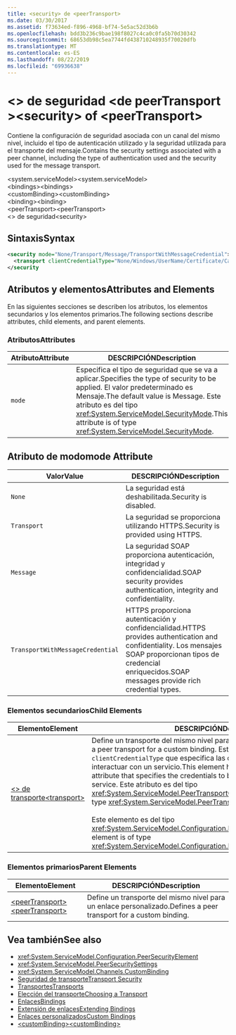 ```yaml
---
title: <security> de <peerTransport>
ms.date: 03/30/2017
ms.assetid: f73634ed-f896-4968-bf74-5e5ac52d3b6b
ms.openlocfilehash: bdd3b236c9bae198f8027c4ca0c0fa5b70d30342
ms.sourcegitcommit: 68653db98c5ea7744fd438710248935f70020dfb
ms.translationtype: MT
ms.contentlocale: es-ES
ms.lasthandoff: 08/22/2019
ms.locfileid: "69936638"
---
```

# <a name="security-of-peertransport"></a><span data-ttu-id="0a64f-102">\<> de seguridad \<de peerTransport ></span><span class="sxs-lookup"><span data-stu-id="0a64f-102">\<security> of \<peerTransport></span></span>
<span data-ttu-id="0a64f-103">Contiene la configuración de seguridad asociada con un canal del mismo nivel, incluido el tipo de autenticación utilizado y la seguridad utilizada para el transporte del mensaje.</span><span class="sxs-lookup"><span data-stu-id="0a64f-103">Contains the security settings associated with a peer channel, including the type of authentication used and the security used for the message transport.</span></span>  
  
 <span data-ttu-id="0a64f-104">\<system.serviceModel></span><span class="sxs-lookup"><span data-stu-id="0a64f-104">\<system.serviceModel></span></span>  
<span data-ttu-id="0a64f-105">\<bindings></span><span class="sxs-lookup"><span data-stu-id="0a64f-105">\<bindings></span></span>  
<span data-ttu-id="0a64f-106">\<customBinding></span><span class="sxs-lookup"><span data-stu-id="0a64f-106">\<customBinding></span></span>  
<span data-ttu-id="0a64f-107">\<binding></span><span class="sxs-lookup"><span data-stu-id="0a64f-107">\<binding></span></span>  
<span data-ttu-id="0a64f-108">\<peerTransport></span><span class="sxs-lookup"><span data-stu-id="0a64f-108">\<peerTransport></span></span>  
<span data-ttu-id="0a64f-109">\<> de seguridad</span><span class="sxs-lookup"><span data-stu-id="0a64f-109">\<security></span></span>  
  
## <a name="syntax"></a><span data-ttu-id="0a64f-110">Sintaxis</span><span class="sxs-lookup"><span data-stu-id="0a64f-110">Syntax</span></span>  
  
```xml  
<security mode="None/Transport/Message/TransportWithMessageCredential">
  <transport clientCredentialType="None/Windows/UserName/Certificate/CardSpace" />
</security
```  
  
## <a name="attributes-and-elements"></a><span data-ttu-id="0a64f-111">Atributos y elementos</span><span class="sxs-lookup"><span data-stu-id="0a64f-111">Attributes and Elements</span></span>  
 <span data-ttu-id="0a64f-112">En las siguientes secciones se describen los atributos, los elementos secundarios y los elementos primarios.</span><span class="sxs-lookup"><span data-stu-id="0a64f-112">The following sections describe attributes, child elements, and parent elements.</span></span>  
  
### <a name="attributes"></a><span data-ttu-id="0a64f-113">Atributos</span><span class="sxs-lookup"><span data-stu-id="0a64f-113">Attributes</span></span>  
  
|<span data-ttu-id="0a64f-114">Atributo</span><span class="sxs-lookup"><span data-stu-id="0a64f-114">Attribute</span></span>|<span data-ttu-id="0a64f-115">DESCRIPCIÓN</span><span class="sxs-lookup"><span data-stu-id="0a64f-115">Description</span></span>|  
|---------------|-----------------|  
|`mode`|<span data-ttu-id="0a64f-116">Especifica el tipo de seguridad que se va a aplicar.</span><span class="sxs-lookup"><span data-stu-id="0a64f-116">Specifies the type of security to be applied.</span></span> <span data-ttu-id="0a64f-117">El valor predeterminado es Mensaje.</span><span class="sxs-lookup"><span data-stu-id="0a64f-117">The default value is Message.</span></span> <span data-ttu-id="0a64f-118">Este atributo es del tipo <xref:System.ServiceModel.SecurityMode>.</span><span class="sxs-lookup"><span data-stu-id="0a64f-118">This attribute is of type <xref:System.ServiceModel.SecurityMode>.</span></span>|  
  
## <a name="mode-attribute"></a><span data-ttu-id="0a64f-119">Atributo de modo</span><span class="sxs-lookup"><span data-stu-id="0a64f-119">mode Attribute</span></span>  
  
|<span data-ttu-id="0a64f-120">Valor</span><span class="sxs-lookup"><span data-stu-id="0a64f-120">Value</span></span>|<span data-ttu-id="0a64f-121">DESCRIPCIÓN</span><span class="sxs-lookup"><span data-stu-id="0a64f-121">Description</span></span>|  
|-----------|-----------------|  
|`None`|<span data-ttu-id="0a64f-122">La seguridad está deshabilitada.</span><span class="sxs-lookup"><span data-stu-id="0a64f-122">Security is disabled.</span></span>|  
|`Transport`|<span data-ttu-id="0a64f-123">La seguridad se proporciona utilizando HTTPS.</span><span class="sxs-lookup"><span data-stu-id="0a64f-123">Security is provided using HTTPS.</span></span>|  
|`Message`|<span data-ttu-id="0a64f-124">La seguridad SOAP proporciona autenticación, integridad y confidencialidad.</span><span class="sxs-lookup"><span data-stu-id="0a64f-124">SOAP security provides authentication, integrity and confidentiality.</span></span>|  
|`TransportWithMessageCredential`|<span data-ttu-id="0a64f-125">HTTPS proporciona autenticación y confidencialidad.</span><span class="sxs-lookup"><span data-stu-id="0a64f-125">HTTPS provides authentication and confidentiality.</span></span> <span data-ttu-id="0a64f-126">Los mensajes SOAP proporcionan tipos de credencial enriquecidos.</span><span class="sxs-lookup"><span data-stu-id="0a64f-126">SOAP messages provide rich credential types.</span></span>|  
  
### <a name="child-elements"></a><span data-ttu-id="0a64f-127">Elementos secundarios</span><span class="sxs-lookup"><span data-stu-id="0a64f-127">Child Elements</span></span>  
  
|<span data-ttu-id="0a64f-128">Elemento</span><span class="sxs-lookup"><span data-stu-id="0a64f-128">Element</span></span>|<span data-ttu-id="0a64f-129">DESCRIPCIÓN</span><span class="sxs-lookup"><span data-stu-id="0a64f-129">Description</span></span>|  
|-------------|-----------------|  
|[<span data-ttu-id="0a64f-130">\<> de transporte</span><span class="sxs-lookup"><span data-stu-id="0a64f-130">\<transport></span></span>](transport-of-peertransport.md)|<span data-ttu-id="0a64f-131">Define un transporte del mismo nivel para un enlace personalizado.</span><span class="sxs-lookup"><span data-stu-id="0a64f-131">Defines a peer transport for a custom binding.</span></span> <span data-ttu-id="0a64f-132">Este elemento tiene un atributo `clientCredentialType` que especifica las credenciales que se van a usar al interactuar con un servicio.</span><span class="sxs-lookup"><span data-stu-id="0a64f-132">This element has a `clientCredentialType` attribute that specifies the credentials to be used when interacting with a service.</span></span> <span data-ttu-id="0a64f-133">Este atributo es del tipo <xref:System.ServiceModel.PeerTransportCredentialType>.</span><span class="sxs-lookup"><span data-stu-id="0a64f-133">This attribute is of type <xref:System.ServiceModel.PeerTransportCredentialType>.</span></span><br /><br /> <span data-ttu-id="0a64f-134">Este elemento es del tipo <xref:System.ServiceModel.Configuration.PeerTransportSecurityElement>.</span><span class="sxs-lookup"><span data-stu-id="0a64f-134">This element is of type <xref:System.ServiceModel.Configuration.PeerTransportSecurityElement>.</span></span>|  
  
### <a name="parent-elements"></a><span data-ttu-id="0a64f-135">Elementos primarios</span><span class="sxs-lookup"><span data-stu-id="0a64f-135">Parent Elements</span></span>  
  
|<span data-ttu-id="0a64f-136">Elemento</span><span class="sxs-lookup"><span data-stu-id="0a64f-136">Element</span></span>|<span data-ttu-id="0a64f-137">DESCRIPCIÓN</span><span class="sxs-lookup"><span data-stu-id="0a64f-137">Description</span></span>|  
|-------------|-----------------|  
|[<span data-ttu-id="0a64f-138">\<peerTransport></span><span class="sxs-lookup"><span data-stu-id="0a64f-138">\<peerTransport></span></span>](peertransport.md)|<span data-ttu-id="0a64f-139">Define un transporte del mismo nivel para un enlace personalizado.</span><span class="sxs-lookup"><span data-stu-id="0a64f-139">Defines a peer transport for a custom binding.</span></span>|  
  
## <a name="see-also"></a><span data-ttu-id="0a64f-140">Vea también</span><span class="sxs-lookup"><span data-stu-id="0a64f-140">See also</span></span>

- <xref:System.ServiceModel.Configuration.PeerSecurityElement>
- <xref:System.ServiceModel.PeerSecuritySettings>
- <xref:System.ServiceModel.Channels.CustomBinding>
- [<span data-ttu-id="0a64f-141">Seguridad de transporte</span><span class="sxs-lookup"><span data-stu-id="0a64f-141">Transport Security</span></span>](../../../wcf/feature-details/transport-security.md)
- [<span data-ttu-id="0a64f-142">Transportes</span><span class="sxs-lookup"><span data-stu-id="0a64f-142">Transports</span></span>](../../../wcf/feature-details/transports.md)
- [<span data-ttu-id="0a64f-143">Elección del transporte</span><span class="sxs-lookup"><span data-stu-id="0a64f-143">Choosing a Transport</span></span>](../../../wcf/feature-details/choosing-a-transport.md)
- [<span data-ttu-id="0a64f-144">Enlaces</span><span class="sxs-lookup"><span data-stu-id="0a64f-144">Bindings</span></span>](../../../wcf/bindings.md)
- [<span data-ttu-id="0a64f-145">Extensión de enlaces</span><span class="sxs-lookup"><span data-stu-id="0a64f-145">Extending Bindings</span></span>](../../../wcf/extending/extending-bindings.md)
- [<span data-ttu-id="0a64f-146">Enlaces personalizados</span><span class="sxs-lookup"><span data-stu-id="0a64f-146">Custom Bindings</span></span>](../../../wcf/extending/custom-bindings.md)
- [<span data-ttu-id="0a64f-147">\<customBinding></span><span class="sxs-lookup"><span data-stu-id="0a64f-147">\<customBinding></span></span>](custombinding.md)
